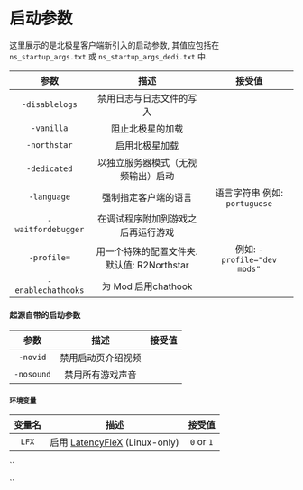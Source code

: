 # 启动参数

这里展示的是北极星客户端新引入的启动参数, 其值应包括在 `ns_startup_args.txt` 或 `ns_startup_args_dedi.txt` 中.

|         参数         |               描述              |            接受值            |
| :----------------: | :---------------------------: | :-----------------------: |
|   `-disablelogs`   |          禁用日志与日志文件的写入         |                           |
|     `-vanilla`     |            阻止北极星的加载           |                           |
|    `-northstar`    |            启用北极星加载            |                           |
|    `-dedicated`    |       以独立服务器模式（无视频输出）启动       |                           |
|     `-language`    |           强制指定客户端的语言          |   语言字符串 例如: `portuguese`  |
| `-waitfordebugger` |        在调试程序附加到游戏之后再运行游戏      |                           |
|     `-profile=`    | 用一个特殊的配置文件夹. 默认值: R2Northstar | 例如: `-profile="dev mods"` |
| `-enablechathooks` |        为 Mod 启用chathook       |                           |

#### 起源自带的启动参数

|     参数     |     描述    | 接受值 |
| :--------: | :-------: | :-: |
|  `-novid`  | 禁用启动页介绍视频 |     |
| `-nosound` |  禁用所有游戏声音 |     |

#### `环境变量`

|  变量名  |                                 描述                                |     接受值    |
| :---: | :---------------------------------------------------------------: | :--------: |
| `LFX` | 启用 [LatencyFleX](../playing-on-linux.md#latencyflex) (Linux-only) | `0` or `1` |

``

``
